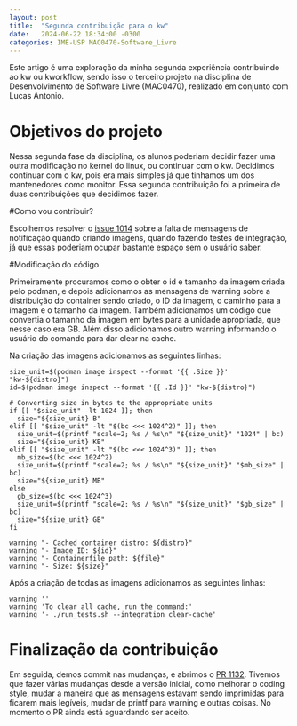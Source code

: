 ```yaml
---
layout: post
title:  "Segunda contribuição para o kw"
date:   2024-06-22 18:34:00 -0300
categories: IME-USP MAC0470-Software_Livre
---
```


Este artigo é uma exploração da minha segunda experiência contribuindo ao kw ou kworkflow, sendo isso o terceiro projeto na disciplina de Desenvolvimento de Software Livre (MAC0470), realizado em conjunto com Lucas Antonio.

# Objetivos do projeto

Nessa segunda fase da disciplina, os alunos poderiam decidir fazer uma outra modificação no kernel do linux, ou continuar com o kw. Decidimos continuar com o kw, pois era mais simples já que tinhamos um dos mantenedores como monitor. Essa segunda contribuição foi a primeira de duas contribuições que decidimos fazer.

#Como vou contribuir?

Escolhemos resolver o [issue 1014][link-issue] sobre a falta de mensagens de notificação quando criando imagens, quando fazendo testes de integração, já que essas poderiam ocupar bastante espaço sem o usuário saber.

#Modificação do código

Primeiramente procuramos como o obter o id e tamanho da imagem criada pelo podman, e depois adicionamos as mensagens de warning sobre a distribuição do container sendo criado, o ID da imagem, o caminho para a imagem e o tamanho da imagem. Também adicionamos um código que convertia o tamanho da imagem em bytes para a unidade apropriada, que nesse caso era GB. Além disso adicionamos outro warning informando o usuário do comando para dar clear na cache.

Na criação das imagens adicionamos as seguintes linhas:

    size_unit=$(podman image inspect --format '{{ .Size }}' "kw-${distro}")
    id=$(podman image inspect --format '{{ .Id }}' "kw-${distro}")

    # Converting size in bytes to the appropriate units
    if [[ "$size_unit" -lt 1024 ]]; then
      size="${size_unit} B"
    elif [[ "$size_unit" -lt "$(bc <<< 1024^2)" ]]; then
      size_unit=$(printf "scale=2; %s / %s\n" "${size_unit}" "1024" | bc)
      size="${size_unit} KB"
    elif [[ "$size_unit" -lt "$(bc <<< 1024^3)" ]]; then
      mb_size=$(bc <<< 1024^2)
      size_unit=$(printf "scale=2; %s / %s\n" "${size_unit}" "$mb_size" | bc)
      size="${size_unit} MB"
    else
      gb_size=$(bc <<< 1024^3)
      size_unit=$(printf "scale=2; %s / %s\n" "${size_unit}" "$gb_size" | bc)
      size="${size_unit} GB"
    fi

    warning "- Cached container distro: ${distro}"
    warning "- Image ID: ${id}"
    warning "- Containerfile path: ${file}"
    warning "- Size: ${size}"

Após a criação de todas as imagens adicionamos as seguintes linhas:

    warning ''
    warning 'To clear all cache, run the command:'
    warning '- ./run_tests.sh --integration clear-cache'

# Finalização da contribuição

Em seguida, demos commit nas mudanças, e abrimos o [PR 1132][link-PR]. Tivemos que fazer várias mudanças desde a versão inicial, como melhorar o coding style, mudar a maneira que as mensagens estavam sendo imprimidas para ficarem mais legíveis, mudar de printf para warning e outras coisas. No momento o PR ainda está aguardando ser aceito.

[link-issue]: https://github.com/kworkflow/kworkflow/issues/1014
[link-PR]: https://github.com/kworkflow/kworkflow/pull/1132
